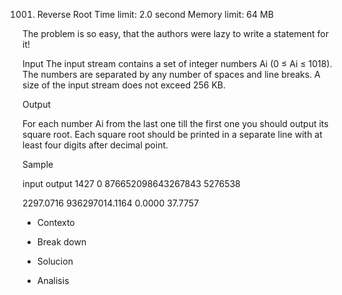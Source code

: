 1001. Reverse Root
Time limit: 2.0 second
Memory limit: 64 MB

The problem is so easy, that the authors were lazy to write a statement for it!

Input
The input stream contains a set of integer numbers Ai (0 ≤ Ai ≤ 1018). The numbers are separated by any number of spaces and line breaks. A size of the input stream does not exceed 256 KB.

Output

For each number Ai from the last one till the first one you should output its square root. Each square root should be printed in a separate line with at least four digits after decimal point.

Sample

input   output
 1427 0 
 876652098643267843 
5276538

 

2297.0716
936297014.1164
0.0000
37.7757



* Contexto

* Break down 

* Solucion

* Analisis
